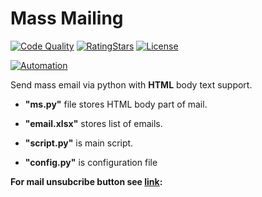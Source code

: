 # Mass Mailing

[![Code Quality](https://img.shields.io/badge/code%20quality-A-brightgreen)](https://www.nuget.org/packages/)
[![RatingStars](https://img.shields.io/badge/rating-%E2%98%85%E2%98%85%E2%98%85%E2%98%85%E2%98%86-brightgreen)](https://img.shields.io/badge/rating-%E2%98%85%E2%98%85%E2%98%85%E2%98%85%E2%98%86-brightgreen)
[![License](https://img.shields.io/github/license/ccxt-net/ccxt.net.svg)](https://github.com/)

[![Automation](https://ibb.co/cyggVss)](https://github.com/)


Send mass email via python with **HTML** body text support.

  * **"ms.py"** file stores HTML body part of mail. 
  * **"email.xlsx"** stores list of emails. 

  * **"script.py"** is main script. 

  * **"config.py"** is configuration file

**For mail unsubcribe button see [link](https://www.youtube.com/watch?v=n0QnYnM2FKY&ab_channel=YetAnotherMailMerge):**

